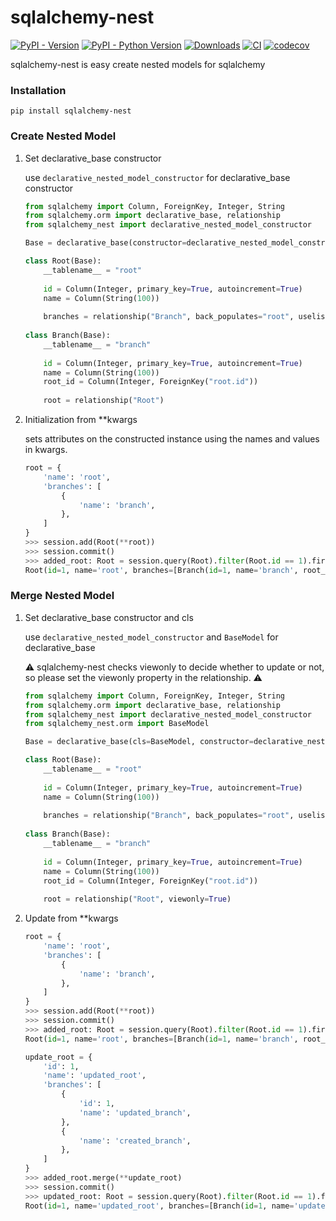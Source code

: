 # sqlalchemy-nest

[![PyPI - Version](https://img.shields.io/pypi/v/sqlalchemy-nest)](https://pypi.org/project/sqlalchemy-nest/)
[![PyPI - Python Version](https://img.shields.io/pypi/pyversions/sqlalchemy-nest)](https://pypi.org/project/sqlalchemy-nest/)
[![Downloads](https://static.pepy.tech/badge/sqlalchemy-nest)](https://pepy.tech/project/sqlalchemy-nest)
[![CI](https://github.com/satorudev976/sqlalchemy-nest/actions/workflows/ci.yml/badge.svg?branch=main)](https://github.com/satorudev976/sqlalchemy-nest/actions/workflows/ci.yml)
[![codecov](https://codecov.io/gh/satorudev976/sqlalchemy-nest/graph/badge.svg?token=67ESOOAA5E)](https://codecov.io/gh/satorudev976/sqlalchemy-nest)

sqlalchemy-nest is easy create nested models for sqlalchemy

### Installation

```
pip install sqlalchemy-nest
```

### Create Nested Model

1. Set declarative_base constructor

    use ```declarative_nested_model_constructor``` for declarative_base constructor

    ```python
    from sqlalchemy import Column, ForeignKey, Integer, String
    from sqlalchemy.orm import declarative_base, relationship
    from sqlalchemy_nest import declarative_nested_model_constructor

    Base = declarative_base(constructor=declarative_nested_model_constructor)

    class Root(Base):
        __tablename__ = "root"
        
        id = Column(Integer, primary_key=True, autoincrement=True)
        name = Column(String(100))
        
        branches = relationship("Branch", back_populates="root", uselist=True, lazy="joined")
        
    class Branch(Base):
        __tablename__ = "branch"
        
        id = Column(Integer, primary_key=True, autoincrement=True)
        name = Column(String(100))
        root_id = Column(Integer, ForeignKey("root.id"))
        
        root = relationship("Root")
    ```

1. Initialization from **kwargs
    
    sets attributes on the constructed instance using the names and values in kwargs.

    ```python
    root = {
        'name': 'root',
        'branches': [
            {
                'name': 'branch',
            },
        ] 
    }
    >>> session.add(Root(**root))
    >>> session.commit()
    >>> added_root: Root = session.query(Root).filter(Root.id == 1).first()
    Root(id=1, name='root', branches=[Branch(id=1, name='branch', root_id=1)])
    ```

### Merge Nested Model

1. Set declarative_base constructor and cls

    use ```declarative_nested_model_constructor```  and ```BaseModel``` for declarative_base
    
    ⚠ sqlalchemy-nest checks viewonly to decide whether to update or not, so please set the viewonly property in the relationship. ⚠

    ```python
    from sqlalchemy import Column, ForeignKey, Integer, String
    from sqlalchemy.orm import declarative_base, relationship
    from sqlalchemy_nest import declarative_nested_model_constructor
    from sqlalchemy_nest.orm import BaseModel

    Base = declarative_base(cls=BaseModel, constructor=declarative_nested_model_constructor)

    class Root(Base):
        __tablename__ = "root"
        
        id = Column(Integer, primary_key=True, autoincrement=True)
        name = Column(String(100))
        
        branches = relationship("Branch", back_populates="root", uselist=True, lazy="joined")
        
    class Branch(Base):
        __tablename__ = "branch"
        
        id = Column(Integer, primary_key=True, autoincrement=True)
        name = Column(String(100))
        root_id = Column(Integer, ForeignKey("root.id"))
        
        root = relationship("Root", viewonly=True)
    ```

1. Update from **kwargs

    
    ```python
    root = {
        'name': 'root',
        'branches': [
            {
                'name': 'branch',
            },
        ] 
    }
    >>> session.add(Root(**root))
    >>> session.commit()
    >>> added_root: Root = session.query(Root).filter(Root.id == 1).first()
    Root(id=1, name='root', branches=[Branch(id=1, name='branch', root_id=1)])

    update_root = {
        'id': 1,
        'name': 'updated_root',
        'branches': [
            {
                'id': 1,
                'name': 'updated_branch',
            },
            {
                'name': 'created_branch',
            },
        ] 
    }
    >>> added_root.merge(**update_root)
    >>> session.commit()
    >>> updated_root: Root = session.query(Root).filter(Root.id == 1).first()
    Root(id=1, name='updated_root', branches=[Branch(id=1, name='updated_branch', root_id=1), Branch(id=2, name='created_branch', root_id=1)])    
    ```
